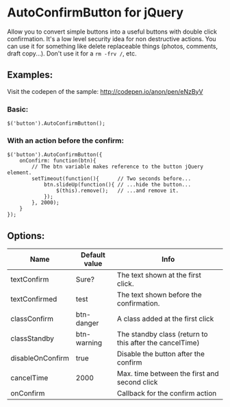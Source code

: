 # AutoConfirmButton for jQuery

Allow you to convert simple buttons into a useful buttons with double click confirmation. It's a low level security idea for non destructive actions. You can use it for something like delete replaceable things (photos, comments, draft copy...). Don't use it for a ``rm -frv /``, etc.

## Examples:

Visit the codepen of the sample: http://codepen.io/anon/pen/eNzByV

### Basic:

	$('button').AutoConfirmButton();

### With an action before the confirm:

    $('button').AutoConfirmButton({
        onConfirm: function(btn){
            // The btn variable makes reference to the button jQuery element.
            setTimeout(function(){      // Two seconds before...
                btn.slideUp(function(){ // ...hide the button...
                    $(this).remove();   // ...and remove it.
                });
            }, 2000);
        }
    });

## Options:

Name            | Default value | Info
---             | ---           | ---
textConfirm     | Sure?         | The text shown at the first click.
textConfirmed   | test          | The text shown before the confirmation.
classConfirm    | btn-danger    | A class added at the first click
classStandby    | btn-warning   | The standby class (return to this after the cancelTime)
disableOnConfirm| true          | Disable the button after the confirm
cancelTime      | 2000          | Max. time between the first and second click
onConfirm       |               | Callback for the confirm action
